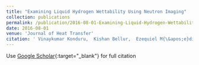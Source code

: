 ```yaml
---
title: "Examining Liquid Hydrogen Wettability Using Neutron Imaging"
collection: publications
permalink: /publication/2016-08-01-Examining-Liquid-Hydrogen-Wettability-Using-Neutron-Imaging
date: 2016-08-01
venue: 'Journal of Heat Transfer'
citation: ' Vinaykumar Konduru,  Kishan Bellur,  Ezequiel M{\&apos;e}dici,  Jeffrey Allen,  Chang Choi,  Daniel Hussey,  David Jacobson,  Juscelino Le{\~a}o,  John McQuillen,  James Hermanson, &quot;Examining Liquid Hydrogen Wettability Using Neutron Imaging.&quot; Journal of Heat Transfer, 2016.'
---
```

Use [Google Scholar](https://scholar.google.com/scholar?q=Examining+Liquid+Hydrogen+Wettability+Using+Neutron+Imaging){:target="_blank"} for full citation